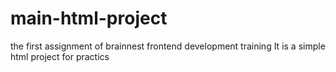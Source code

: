 # main-html-project
the first assignment of brainnest frontend development training
It is a simple html project for practics